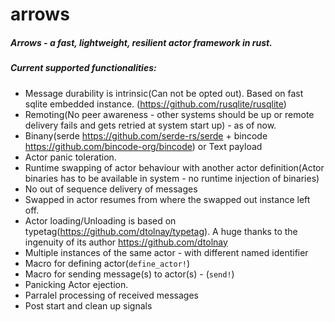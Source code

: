 # arrows
##### Arrows - a fast, lightweight, resilient actor framework in rust. 

##### Current supported functionalities:

* Message durability is intrinsic(Can not be opted out). Based on fast sqlite embedded instance. (https://github.com/rusqlite/rusqlite)
* Remoting(No peer awareness - other systems should be up or remote delivery fails and gets retried at system start up) - as of now.
* Binany(serde https://github.com/serde-rs/serde + bincode https://github.com/bincode-org/bincode) or Text payload
* Actor panic toleration.
* Runtime swapping of actor behaviour with another actor definition(Actor binaries has to be available in system - no runtime injection of binaries)
* No out of sequence delivery of messages 
* Swapped in actor resumes from where the swapped out instance left off.
* Actor loading/Unloading is based on typetag(https://github.com/dtolnay/typetag). A huge thanks to the ingenuity of its author https://github.com/dtolnay
* Multiple instances of the same actor - with different named identifier
* Macro for defining actor(`define_actor!`)
* Macro for sending message(s) to actor(s) - (`send!`)
* Panicking Actor ejection.
* Parralel processing of received messages 
* Post start and clean up signals

